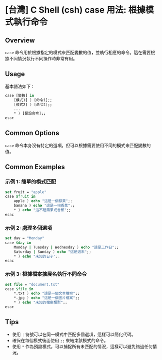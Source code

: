 # [台灣] C Shell (csh) case 用法: 根據模式執行命令

## Overview
`case` 命令用於根據指定的模式來匹配變數的值，並執行相應的命令。這在需要根據不同情況執行不同操作時非常有用。

## Usage
基本語法如下：

```csh
case [變數] in
    [模式1] ) [命令1];;
    [模式2] ) [命令2];;
    ...
    * ) [預設命令];;
esac
```

## Common Options
`case` 命令本身沒有特定的選項，但可以根據需要使用不同的模式來匹配變數的值。

## Common Examples

### 示例 1: 簡單的模式匹配
```csh
set fruit = "apple"
case $fruit in
    apple ) echo "這是一個蘋果";;
    banana ) echo "這是一根香蕉";;
    * ) echo "這不是蘋果或香蕉";;
esac
```

### 示例 2: 處理多個選項
```csh
set day = "Monday"
case $day in
    Monday | Tuesday | Wednesday ) echo "這是工作日";;
    Saturday | Sunday ) echo "這是週末";;
    * ) echo "未知的日子";;
esac
```

### 示例 3: 根據檔案擴展名執行不同命令
```csh
set file = "document.txt"
case $file in
    *.txt ) echo "這是一個文本檔案";;
    *.jpg ) echo "這是一個圖片檔案";;
    * ) echo "未知的檔案類型";;
esac
```

## Tips
- 使用 `|` 符號可以在同一模式中匹配多個選項，這樣可以簡化代碼。
- 確保在每個模式後面使用 `;;` 來結束該模式的命令。
- 使用 `*` 作為預設模式，可以捕捉所有未匹配的情況，這樣可以避免錯過任何情況。